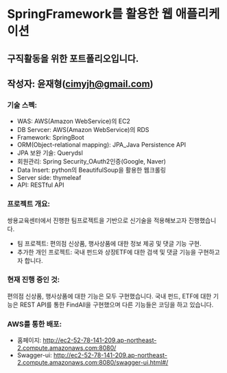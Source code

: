 
# SpringFramework를 활용한 웹 애플리케이션
## 구직활동을 위한 포트폴리오입니다.
## 작성자: 윤재형(cimyjh@gmail.com)

### 기술 스펙: 
- WAS: AWS(Amazon WebService)의 EC2
- DB Servcer:  AWS(Amazon WebService)의 RDS
- Framework: SpringBoot
- ORM(Object-relational mapping): JPA_Java Persistence API
- JPA 보완 기술: Querydsl
- 회원관리: Spring Security_OAuth2인증(Google, Naver)
- Data Insert: python의 BeautifulSoup을 활용한 웹크롤링
- Server side: thymeleaf
- API: RESTful API

### 프로젝트 개요:
 쌍용교육센터에서 진행한 팀프로젝트을 기반으로 신기술을 적용해보고자 진행했습니다.
 - 팀 프로젝트: 편의점 신상품, 행사상품에 대한 정보 제공 및 댓글 기능 구현.
 - 추가한 개인 프로젝트: 국내 펀드와 상장ETF에 대한 검색 및 댓글 기능을 구현하고자 합니다.
 
### 현재 진행 중인 것:
 편의점 신상품, 행사상품에 대한 기능은 모두 구현했습니다.
 국내 펀드, ETF에 대한 기능은 REST API를 통한 FindAll을 구현했으며 다른 기능들은 코딩을 하고 있습니다.
 
### AWS를 통한 배포:
- 홈페이지: http://ec2-52-78-141-209.ap-northeast-2.compute.amazonaws.com:8080/
- Swagger-ui: http://ec2-52-78-141-209.ap-northeast-2.compute.amazonaws.com:8080/swagger-ui.html#/
